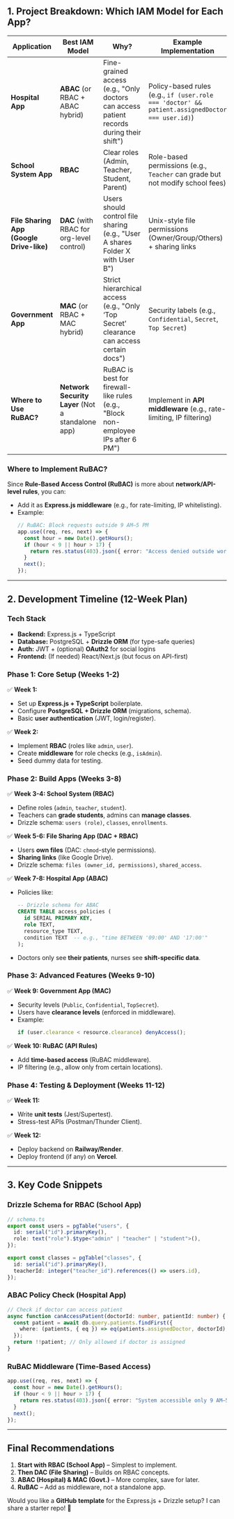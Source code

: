 ## **1. Project Breakdown: Which IAM Model for Each App?**  

| **Application**       | **Best IAM Model** | **Why?** | **Example Implementation** |
|-----------------------|-------------------|----------|----------------------------|
| **Hospital App**      | **ABAC** (or RBAC + ABAC hybrid) | Fine-grained access (e.g., "Only doctors can access patient records during their shift") | Policy-based rules (e.g., `if (user.role === 'doctor' && patient.assignedDoctor === user.id)`) |
| **School System App** | **RBAC** | Clear roles (Admin, Teacher, Student, Parent) | Role-based permissions (e.g., `Teacher` can grade but not modify school fees) |
| **File Sharing App (Google Drive-like)** | **DAC** (with RBAC for org-level control) | Users should control file sharing (e.g., "User A shares Folder X with User B") | Unix-style file permissions (Owner/Group/Others) + sharing links |
| **Government App**    | **MAC** (or RBAC + MAC hybrid) | Strict hierarchical access (e.g., "Only ‘Top Secret’ clearance can access certain docs") | Security labels (e.g., `Confidential`, `Secret`, `Top Secret`) |
| **Where to Use RuBAC?** | **Network Security Layer** (Not a standalone app) | RuBAC is best for firewall-like rules (e.g., "Block non-employee IPs after 6 PM") | Implement in **API middleware** (e.g., rate-limiting, IP filtering) |

### **Where to Implement RuBAC?**  
Since **Rule-Based Access Control (RuBAC)** is more about **network/API-level rules**, you can:  
- Add it as **Express.js middleware** (e.g., for rate-limiting, IP whitelisting).  
- Example:  
  ```ts
  // RuBAC: Block requests outside 9 AM–5 PM
  app.use((req, res, next) => {
    const hour = new Date().getHours();
    if (hour < 9 || hour > 17) {
      return res.status(403).json({ error: "Access denied outside working hours" });
    }
    next();
  });
  ```

---

## **2. Development Timeline (12-Week Plan)**  

### **Tech Stack**  
- **Backend:** Express.js + TypeScript  
- **Database:** PostgreSQL + **Drizzle ORM** (for type-safe queries)  
- **Auth:** JWT + (optional) **OAuth2** for social logins  
- **Frontend:** (If needed) React/Next.js (but focus on API-first)  

### **Phase 1: Core Setup (Weeks 1-2)**  
✅ **Week 1:**  
- Set up **Express.js + TypeScript** boilerplate.  
- Configure **PostgreSQL + Drizzle ORM** (migrations, schema).  
- Basic **user authentication** (JWT, login/register).  

✅ **Week 2:**  
- Implement **RBAC** (roles like `admin`, `user`).  
- Create **middleware** for role checks (e.g., `isAdmin`).  
- Seed dummy data for testing.  

### **Phase 2: Build Apps (Weeks 3-8)**  
✅ **Week 3-4: School System (RBAC)**  
- Define roles (`admin`, `teacher`, `student`).  
- Teachers can **grade students**, admins can **manage classes**.  
- Drizzle schema: `users (role)`, `classes`, `enrollments`.  

✅ **Week 5-6: File Sharing App (DAC + RBAC)**  
- Users **own files** (DAC: `chmod`-style permissions).  
- **Sharing links** (like Google Drive).  
- Drizzle schema: `files (owner_id, permissions)`, `shared_access`.  

✅ **Week 7-8: Hospital App (ABAC)**  
- Policies like:  
  ```sql
  -- Drizzle schema for ABAC
  CREATE TABLE access_policies (
    id SERIAL PRIMARY KEY,
    role TEXT,
    resource_type TEXT,
    condition TEXT  -- e.g., "time BETWEEN '09:00' AND '17:00'"
  );
  ```
- Doctors only see **their patients**, nurses see **shift-specific data**.  

### **Phase 3: Advanced Features (Weeks 9-10)**  
✅ **Week 9: Government App (MAC)**  
- Security levels (`Public`, `Confidential`, `TopSecret`).  
- Users have **clearance levels** (enforced in middleware).  
- Example:  
  ```ts
  if (user.clearance < resource.clearance) denyAccess();
  ```

✅ **Week 10: RuBAC (API Rules)**  
- Add **time-based access** (RuBAC middleware).  
- IP filtering (e.g., allow only from certain locations).  

### **Phase 4: Testing & Deployment (Weeks 11-12)**  
✅ **Week 11:**  
- Write **unit tests** (Jest/Supertest).  
- Stress-test APIs (Postman/Thunder Client).  

✅ **Week 12:**  
- Deploy backend on **Railway/Render**.  
- Deploy frontend (if any) on **Vercel**.  

---

## **3. Key Code Snippets**  

### **Drizzle Schema for RBAC (School App)**  
```ts
// schema.ts
export const users = pgTable("users", {
  id: serial("id").primaryKey(),
  role: text("role").$type<"admin" | "teacher" | "student">(),
});

export const classes = pgTable("classes", {
  id: serial("id").primaryKey(),
  teacherId: integer("teacher_id").references(() => users.id),
});
```

### **ABAC Policy Check (Hospital App)**  
```ts
// Check if doctor can access patient
async function canAccessPatient(doctorId: number, patientId: number) {
  const patient = await db.query.patients.findFirst({
    where: (patients, { eq }) => eq(patients.assignedDoctor, doctorId),
  });
  return !!patient; // Only allowed if doctor is assigned
}
```

### **RuBAC Middleware (Time-Based Access)**  
```ts
app.use((req, res, next) => {
  const hour = new Date().getHours();
  if (hour < 9 || hour > 17) {
    return res.status(403).json({ error: "System accessible only 9 AM–5 PM" });
  }
  next();
});
```

---

## **Final Recommendations**  
1. **Start with RBAC (School App)** – Simplest to implement.  
2. **Then DAC (File Sharing)** – Builds on RBAC concepts.  
3. **ABAC (Hospital) & MAC (Govt.)** – More complex, save for later.  
4. **RuBAC** – Add as middleware, not a standalone app.  

Would you like a **GitHub template** for the Express.js + Drizzle setup? I can share a starter repo! 🚀
